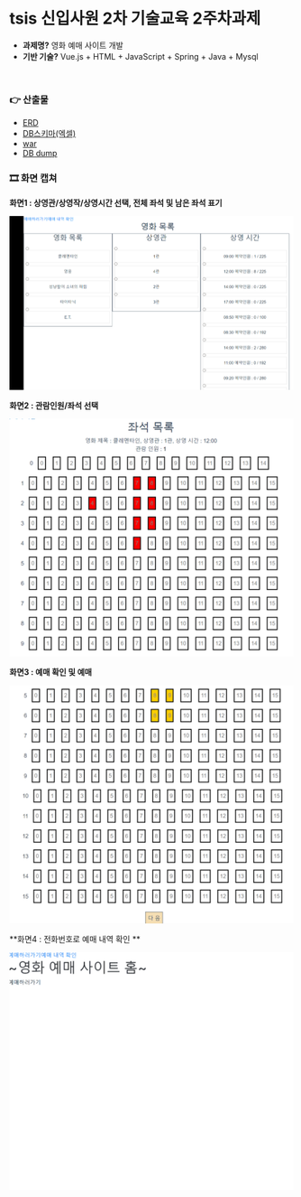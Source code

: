 # tsis 신입사원 2차 기술교육 2주차과제

- **과제명?** 영화 예매 사이트 개발 
- **기반 기술?** Vue.js + HTML + JavaScript + Spring + Java + Mysql 

<br>

### 👉 산출물
- [ERD](assets/erd.JPG)
- [DB스키마(엑셀)](산출물/schema.csv)
- [war](산출물/MovieYeme-0.0.1-SNAPSHOT.war)
- [DB dump](산출물/db-Dump20210428/)



### 🎞 화면 캡쳐
**화면1 : 상영관/상영작/상영시간 선택, 전체 좌석 및 남은 좌석 표기**

![1](assets/1.gif)


**화면2 : 관람인원/좌석 선택**

![2](assets/2.gif)


**화면3 : 예매 확인 및 예매**

![3](assets/3.gif)



**화면4 : 전화번호로 예매 내역 확인 **

![4](assets/4.gif)
